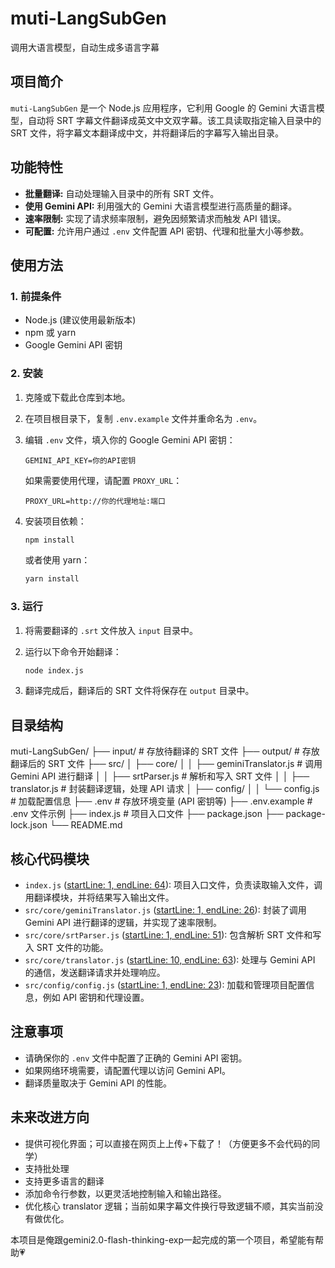 # muti-LangSubGen

调用大语言模型，自动生成多语言字幕

## 项目简介

`muti-LangSubGen` 是一个 Node.js 应用程序，它利用 Google 的 Gemini 大语言模型，自动将 SRT 字幕文件翻译成英文中文双字幕。该工具读取指定输入目录中的 SRT 文件，将字幕文本翻译成中文，并将翻译后的字幕写入输出目录。

## 功能特性

*   **批量翻译:**  自动处理输入目录中的所有 SRT 文件。
*   **使用 Gemini API:**  利用强大的 Gemini 大语言模型进行高质量的翻译。
*   **速率限制:**  实现了请求频率限制，避免因频繁请求而触发 API 错误。
*   **可配置:**  允许用户通过 `.env` 文件配置 API 密钥、代理和批量大小等参数。

## 使用方法

### 1. 前提条件

*   Node.js (建议使用最新版本)
*   npm 或 yarn
*   Google Gemini API 密钥

### 2. 安装

1. 克隆或下载此仓库到本地。
2. 在项目根目录下，复制 `.env.example` 文件并重命名为 `.env`。
3. 编辑 `.env` 文件，填入你的 Google Gemini API 密钥：

    ```
    GEMINI_API_KEY=你的API密钥
    ```

    如果需要使用代理，请配置 `PROXY_URL`：

    ```
    PROXY_URL=http://你的代理地址:端口
    ```

4. 安装项目依赖：

    ```bash
    npm install
    ```

    或者使用 yarn：

    ```bash
    yarn install
    ```

### 3. 运行

1. 将需要翻译的 `.srt` 文件放入 `input` 目录中。
2. 运行以下命令开始翻译：

    ```bash
    node index.js
    ```

3. 翻译完成后，翻译后的 SRT 文件将保存在 `output` 目录中。

## 目录结构
muti-LangSubGen/
├── input/ # 存放待翻译的 SRT 文件
├── output/ # 存放翻译后的 SRT 文件
├── src/
│ ├── core/
│ │ ├── geminiTranslator.js # 调用 Gemini API 进行翻译
│ │ ├── srtParser.js # 解析和写入 SRT 文件
│ │ ├── translator.js # 封装翻译逻辑，处理 API 请求
│ ├── config/
│ │ └── config.js # 加载配置信息
├── .env # 存放环境变量 (API 密钥等)
├── .env.example # .env 文件示例
├── index.js # 项目入口文件
├── package.json
├── package-lock.json
└── README.md


## 核心代码模块

*   `index.js` ([startLine: 1, endLine: 64](index.js)):  项目入口文件，负责读取输入文件，调用翻译模块，并将结果写入输出文件。
*   `src/core/geminiTranslator.js` ([startLine: 1, endLine: 26](src/core/geminiTranslator.js)):  封装了调用 Gemini API 进行翻译的逻辑，并实现了速率限制。
*   `src/core/srtParser.js` ([startLine: 1, endLine: 51](src/core/srtParser.js)):  包含解析 SRT 文件和写入 SRT 文件的功能。
*   `src/core/translator.js` ([startLine: 10, endLine: 63](src/core/translator.js)):  处理与 Gemini API 的通信，发送翻译请求并处理响应。
*   `src/config/config.js` ([startLine: 1, endLine: 23](src/config/config.js)):  加载和管理项目配置信息，例如 API 密钥和代理设置。

## 注意事项

*   请确保你的 `.env` 文件中配置了正确的 Gemini API 密钥。
*   如果网络环境需要，请配置代理以访问 Gemini API。
*   翻译质量取决于 Gemini API 的性能。

## 未来改进方向
*   提供可视化界面；可以直接在网页上上传+下载了！（方便更多不会代码的同学）
*   支持批处理
*   支持更多语言的翻译
*   添加命令行参数，以更灵活地控制输入和输出路径。
*   优化核心 translator 逻辑；当前如果字幕文件换行导致逻辑不顺，其实当前没有做优化。




本项目是俺跟gemini2.0-flash-thinking-exp一起完成的第一个项目，希望能有帮助💗